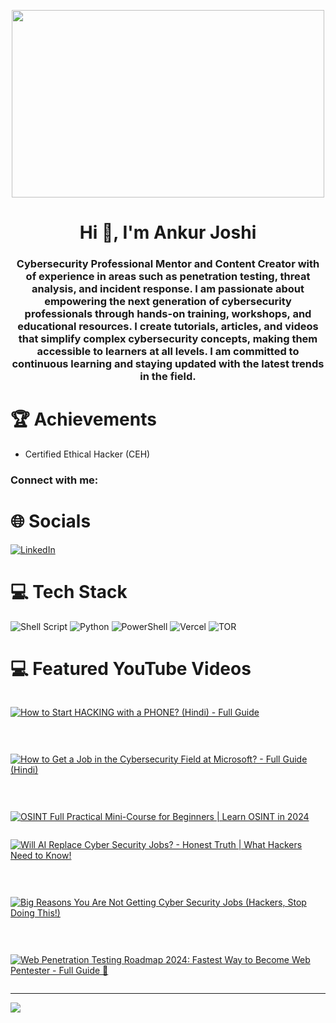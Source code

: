 <p align="center">
    <img src="https://github.com/CyberAnkurJoshi/CyberAnkurJoshi/blob/main/Banner.gif" width="500" height="300" />
</p>

<h1 align="center">Hi 👋, I'm Ankur Joshi</h1>
<h3 align="center">Cybersecurity Professional Mentor and Content Creator with of experience in areas such as penetration testing, threat analysis, and incident response. I am passionate about empowering the next generation of cybersecurity professionals through hands-on training, workshops, and educational resources. I create tutorials, articles, and videos that simplify complex cybersecurity concepts, making them accessible to learners at all levels. I am committed to continuous learning and staying updated with the latest trends in the field.</h3>

# 🏆 Achievements
- Certified Ethical Hacker (CEH)

<h3 align="left">Connect with me:</h3>
<p align="left">
</p>

# 🌐 Socials
[![LinkedIn](https://img.shields.io/badge/LinkedIn-%230077B5.svg?logo=linkedin&logoColor=white)](https://linkedin.com/in/www.linkedin.com/in/theankurjoshi) 

# 💻 Tech Stack
![Shell Script](https://img.shields.io/badge/shell_script-%23121011.svg?style=for-the-badge&logo=gnu-bash&logoColor=white) ![Python](https://img.shields.io/badge/python-3670A0?style=for-the-badge&logo=python&logoColor=ffdd54) ![PowerShell](https://img.shields.io/badge/PowerShell-%235391FE.svg?style=for-the-badge&logo=powershell&logoColor=white) ![Vercel](https://img.shields.io/badge/vercel-%23000000.svg?style=for-the-badge&logo=vercel&logoColor=white) ![TOR](https://img.shields.io/badge/tor-%237E4798.svg?style=for-the-badge&logo=tor-project&logoColor=white)

# 💻 Featured YouTube Videos


<div style="display: flex; flex-wrap: wrap; gap: 30px;">

[![How to Start HACKING with a PHONE? (Hindi) - Full Guide](https://ytcards.demolab.com/?id=JCQCrN1Fe9A&title=How+to+Start+HACKING+with+a+PHONE%3F+(Hindi)+-+Full+Guide&lang=en&timestamp=1719792000&background_color=%230d1117&title_color=%23ffffff&stats_color=%23dedede&max_title_lines=1&width=250&border_radius=5&duration=436 "How to Start HACKING with a PHONE? (Hindi) - Full Guide")](https://youtu.be/JCQCrN1Fe9A?si=sehGmwRpCb3lrCX0)

[![How to Get a Job in the Cybersecurity Field at Microsoft? - Full Guide (Hindi)](https://ytcards.demolab.com/?id=JthDfVHTsQU&title=How+to+Get+a+Job+in+the+Cybersecurity+Field+at+Microsoft%3F+-+Full+Guide+(Hindi)&lang=en&timestamp=1712966400&background_color=%230d1117&title_color=%23ffffff&stats_color=%23dedede&max_title_lines=1&width=250&border_radius=5&duration=600 "How to Get a Job in the Cybersecurity Field at Microsoft? - Full Guide (Hindi)")](https://youtu.be/JthDfVHTsQU?si=RWyRD5f061IohSYA)

[![OSINT Full Practical Mini-Course for Beginners | Learn OSINT in 2024](https://ytcards.demolab.com/?id=o-iHaBTCQSk&title=OSINT+Full+Practical+Mini-Course+for+Beginners+%7C+Learn+OSINT+in+2024&lang=en&timestamp=1712409600&background_color=%230d1117&title_color=%23ffffff&stats_color=%23dedede&max_title_lines=1&width=250&border_radius=5&duration=600 "OSINT Full Practical Mini-Course for Beginners | Learn OSINT in 2024")](https://youtu.be/o-iHaBTCQSk?si=o1QSoHy_5n1pgspj)

</div>

<div style="display: flex; flex-wrap: wrap; gap: 30px;">

[![Will AI Replace Cyber Security Jobs? - Honest Truth | What Hackers Need to Know!](https://ytcards.demolab.com/?id=yGvNPCroNb0&title=Will+AI+Replace+Cyber+Security+Jobs%3F+-+Honest+Truth+%7C+What+Hackers+Need+to+Know%21&lang=en&timestamp=1719916800&background_color=%230d1117&title_color=%23ffffff&stats_color=%23dedede&max_title_lines=1&width=250&border_radius=5&duration=600 "Will AI Replace Cyber Security Jobs? - Honest Truth | What Hackers Need to Know!")](https://youtu.be/yGvNPCroNb0?si=1XvAe5iL6jbb9kOh)

[![Big Reasons You Are Not Getting Cyber Security Jobs (Hackers, Stop Doing This!)](https://ytcards.demolab.com/?id=b5dUUhy0p6Y&title=Big+Reasons+You+Are+Not+Getting+Cyber+Security+Jobs+%28Hackers%2C+Stop+Doing+This%21%29&lang=en&timestamp=1719878400&background_color=%230d1117&title_color=%23ffffff&stats_color=%23dedede&max_title_lines=1&width=250&border_radius=5&duration=600 "Big Reasons You Are Not Getting Cyber Security Jobs (Hackers, Stop Doing This!)")](https://youtu.be/b5dUUhy0p6Y?si=uG55WJ24410jAP4q)

[![Web Penetration Testing Roadmap 2024: Fastest Way to Become Web Pentester - Full Guide 🚀](https://ytcards.demolab.com/?id=ol5HPyvpFIg&title=Web+Penetration+Testing+Roadmap+2024%3A+Fastest+Way+to+Become+Web+Pentester+-+Full+Guide+%F0%9F%9A%80&lang=en&timestamp=1718275200&background_color=%230d1117&title_color=%23ffffff&stats_color=%23dedede&max_title_lines=1&width=250&border_radius=5&duration=600 "Web Penetration Testing Roadmap 2024: Fastest Way to Become Web Pentester - Full Guide 🚀")](https://youtu.be/ol5HPyvpFIg?si=D-fizX7uWxis-R6u)


</div>

---


[![](https://visitcount.itsvg.in/api?id=CyberAnkurJoshi&label=Profile%20Views&color=11&icon=5&pretty=true)](https://visitcount.itsvg.in)
